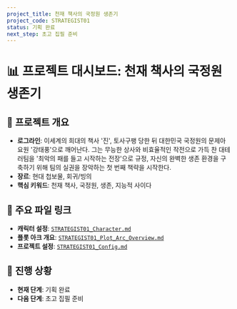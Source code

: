 ```yaml
---
project_title: 천재 책사의 국정원 생존기
project_code: STRATEGIST01
status: 기획 완료
next_step: 초고 집필 준비
---
```


# 📊 프로젝트 대시보드: 천재 책사의 국정원 생존기

## 📝 프로젝트 개요

*   **로그라인**: 이세계의 희대의 책사 '진', 토사구팽 당한 뒤 대한민국 국정원의 문제아 요원 '강태풍'으로 깨어난다. 그는 무능한 상사와 비효율적인 작전으로 가득 찬 대테러팀을 '최악의 패를 들고 시작하는 전장'으로 규정, 자신의 완벽한 생존 환경을 구축하기 위해 팀의 실권을 장악하는 첫 번째 책략을 시작한다.
*   **장르**: 현대 첩보물, 회귀/빙의
*   **핵심 키워드**: 천재 책사, 국정원, 생존, 지능적 사이다

## 🔗 주요 파일 링크

*   **캐릭터 설정**: [`STRATEGIST01_Character.md`](PROJECT_STRATEGIST01/STRATEGIST01_Character.md)
*   **플롯 아크 개요**: [`STRATEGIST01_Plot_Arc_Overview.md`](PROJECT_STRATEGIST01/STRATEGIST01_Plot_Arc_Overview.md)
*   **프로젝트 설정**: [`STRATEGIST01_Config.md`](PROJECT_STRATEGIST01/STRATEGIST01_Config.md)

## 🚀 진행 상황

*   **현재 단계**: 기획 완료
*   **다음 단계**: 초고 집필 준비